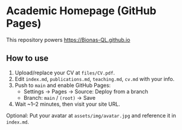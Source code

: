 # Academic Homepage (GitHub Pages)

This repository powers https://Bionas-QL.github.io

## How to use
1. Upload/replace your CV at `files/CV.pdf`.
2. Edit `index.md`, `publications.md`, `teaching.md`, `cv.md` with your info.
3. Push to `main` and enable GitHub Pages:
   - Settings → Pages → Source: Deploy from a branch
   - Branch: `main` / `(root)` → Save
4. Wait ~1–2 minutes, then visit your site URL.

Optional: Put your avatar at `assets/img/avatar.jpg` and reference it in `index.md`.